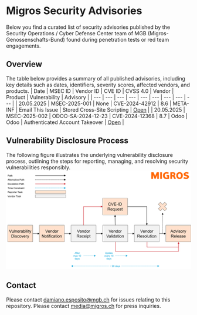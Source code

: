 # Migros Security Advisories
Below you find a curated list of security advisories published by the Security Operations / Cyber Defense Center team of MGB (Migros-Genossenschafts-Bund) found during penetration tests or red team engagements.

## Overview
The table below provides a summary of all published advisories, including key details such as dates, identifiers, severity scores, affected vendors, and products.
| Date | MSEC ID | Vendor ID | CVE ID | CVSS 4.0 | Vendor | Product | Vulnerability | Advisory |
| --- | --- | --- | --- | --- | --- | --- | --- | --- |
| 20.05.2025 | MSEC-2025-001 | None | CVE-2024-42912 | 8.6 | META-INF | Email This Issue | Stored Cross-Site Scripting | [Open](advisories/msec-2025-001_meta-inf_email-this-issue_stored-cross-site-scripting.md) |
| 20.05.2025 | MSEC-2025-002 | ODOO-SA-2024-12-23 | CVE-2024-12368 | 8.7 | Odoo | Odoo | Authenticated Account Takeover | [Open](advisories/msec-2025-002_odoo_odoo_account-takeover.md) |

## Vulnerability Disclosure Process
The following figure illustrates the underlying vulnerability disclosure process, outlining the steps for reporting, managing, and resolving security vulnerabilities responsibly.
![Vulnerability Disclosure Process](process.png)

## Contact
Please contact [damiano.esposito@mgb.ch](mailto:damiano.esposito@mgb.ch) for issues relating to this repository. Please contact [media@migros.ch](mailto:media@migros.ch) for press inquiries.


